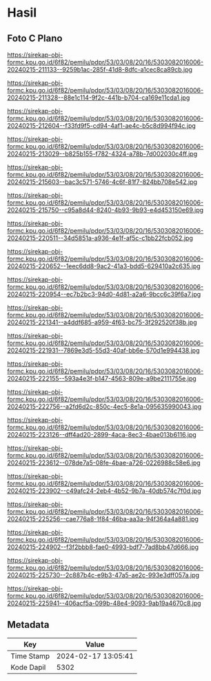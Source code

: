 # Hasil

## Foto C Plano

https://sirekap-obj-formc.kpu.go.id/6f82/pemilu/pdpr/53/03/08/20/16/5303082016006-20240215-211133--9259b1ac-285f-41d8-8dfc-a1cec8ca89cb.jpg

https://sirekap-obj-formc.kpu.go.id/6f82/pemilu/pdpr/53/03/08/20/16/5303082016006-20240215-211328--88e1c114-9f2c-441b-b704-ca169e11cda1.jpg

https://sirekap-obj-formc.kpu.go.id/6f82/pemilu/pdpr/53/03/08/20/16/5303082016006-20240215-212604--f33fd9f5-cd94-4af1-ae4c-b5c8d994f94c.jpg

https://sirekap-obj-formc.kpu.go.id/6f82/pemilu/pdpr/53/03/08/20/16/5303082016006-20240215-213029--b825b155-f782-4324-a78b-7d002030c4ff.jpg

https://sirekap-obj-formc.kpu.go.id/6f82/pemilu/pdpr/53/03/08/20/16/5303082016006-20240215-215603--bac3c571-5746-4c6f-81f7-824bb708e542.jpg

https://sirekap-obj-formc.kpu.go.id/6f82/pemilu/pdpr/53/03/08/20/16/5303082016006-20240215-215750--c95a8d44-8240-4b93-9b93-e4d453150e69.jpg

https://sirekap-obj-formc.kpu.go.id/6f82/pemilu/pdpr/53/03/08/20/16/5303082016006-20240215-220511--34d5851a-a936-4e1f-af5c-c1bb22fcb052.jpg

https://sirekap-obj-formc.kpu.go.id/6f82/pemilu/pdpr/53/03/08/20/16/5303082016006-20240215-220652--1eec6dd8-9ac2-41a3-bdd5-629410a2c635.jpg

https://sirekap-obj-formc.kpu.go.id/6f82/pemilu/pdpr/53/03/08/20/16/5303082016006-20240215-220954--ec7b2bc3-94d0-4d81-a2a6-9bcc6c39f6a7.jpg

https://sirekap-obj-formc.kpu.go.id/6f82/pemilu/pdpr/53/03/08/20/16/5303082016006-20240215-221341--a4ddf685-a959-4f63-bc75-3f292520f38b.jpg

https://sirekap-obj-formc.kpu.go.id/6f82/pemilu/pdpr/53/03/08/20/16/5303082016006-20240215-221931--7869e3d5-55d3-40af-bb6e-570d1e994438.jpg

https://sirekap-obj-formc.kpu.go.id/6f82/pemilu/pdpr/53/03/08/20/16/5303082016006-20240215-222155--593a4e3f-b147-4563-809e-a9be2111755e.jpg

https://sirekap-obj-formc.kpu.go.id/6f82/pemilu/pdpr/53/03/08/20/16/5303082016006-20240215-222756--a2fd6d2c-850c-4ec5-8e1a-095635990043.jpg

https://sirekap-obj-formc.kpu.go.id/6f82/pemilu/pdpr/53/03/08/20/16/5303082016006-20240215-223126--dff4ad20-2899-4aca-8ec3-4bae013b6116.jpg

https://sirekap-obj-formc.kpu.go.id/6f82/pemilu/pdpr/53/03/08/20/16/5303082016006-20240215-223612--078de7a5-08fe-4bae-a726-0226988c58e6.jpg

https://sirekap-obj-formc.kpu.go.id/6f82/pemilu/pdpr/53/03/08/20/16/5303082016006-20240215-223902--c49afc24-2eb4-4b52-9b7a-40db574c7f0d.jpg

https://sirekap-obj-formc.kpu.go.id/6f82/pemilu/pdpr/53/03/08/20/16/5303082016006-20240215-225256--cae776a8-1f84-46ba-aa3a-94f364a4a881.jpg

https://sirekap-obj-formc.kpu.go.id/6f82/pemilu/pdpr/53/03/08/20/16/5303082016006-20240215-224902--f3f2bbb8-fae0-4993-bdf7-7ad8bb47d666.jpg

https://sirekap-obj-formc.kpu.go.id/6f82/pemilu/pdpr/53/03/08/20/16/5303082016006-20240215-225730--2c887b4c-e9b3-47a5-ae2c-993e3dff057a.jpg

https://sirekap-obj-formc.kpu.go.id/6f82/pemilu/pdpr/53/03/08/20/16/5303082016006-20240215-225941--406acf5a-099b-48e4-9093-9ab19a4670c8.jpg


## Metadata

| Key        | Value               |
| ---------- | ------------------- |
| Time Stamp | 2024-02-17 13:05:41 |
| Kode Dapil | 5302                |



